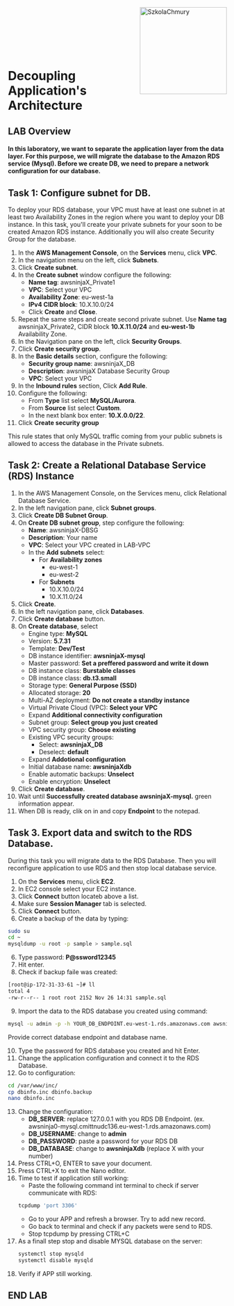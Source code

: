 <img src="https://szkolachmury.pl/wp-content/themes/Szkola_Chmury/img/logo.png" alt="SzkolaChmury" width="200" align="right">
<br><br>
<br><br>
<br><br>

# Decoupling Application's Architecture

## LAB Overview

#### In this laboratory, we want to separate the application layer from the data layer. For this purpose, we will migrate the database to the Amazon RDS service (Mysql). Before we create DB, we need to prepare a network configuration for our database.

## Task 1: Configure subnet for DB.

To deploy your RDS database, your VPC must have at least one subnet in at least two Availability Zones in
the region where you want to deploy your DB instance. In this task, you'll create your private subnets for
your soon to be created Amazon RDS instance. Additionally you will also create Security Group for the database.

1. In the **AWS Management Console**, on the **Services** menu, click **VPC**.
2. In the navigation menu on the left, click **Subnets**.
3. Click **Create subnet**.
4. In the **Create subnet** window configure the following:
   * **Name tag**: awsninjaX_Private1
   * **VPC**: Select your VPC
   * **Availability Zone**: eu-west-1a
   * **IPv4 CIDR block**: 10.X.10.0/24
   * Click **Create** and **Close**.
5. Repeat the same steps and create second private subnet. Use **Name tag** awsninjaX_Private2, CIDR block **10.X.11.0/24** and **eu-west-1b** Availability Zone.
6. In the Navigation pane on the left, click **Security Groups**.
7. Click **Create security group**.
8. In the **Basic details** section, configure the following: 
   * **Security group name**: awsninjaX_DB
   * **Description**: awsninjaX Database Security Group
   * **VPC**: Select your VPC 
8. In the **Inbound rules** section, Click **Add Rule**.
9. Configure the following:
     * From **Type** list select **MySQL/Aurora**.
     * From **Source** list select **Custom**.
     * In the next blank box enter: **10.X.0.0/22**.
10. Click **Create security group**

This rule states that only MySQL traffic coming from your public subnets is allowed to access the database
in the Private subnets.

## Task 2: Create a Relational Database Service (RDS) Instance

1. In the AWS Management Console, on the Services menu, click Relational Database Service.
2. In the left navigation pane, click **Subnet groups**.
3. Click **Create DB Subnet Group**.
4. On **Create DB subnet group**, step configure the following:
   * **Name**: awsninjaX-DBSG
   * **Description**: Your name
   * **VPC**: Select your VPC created in LAB-VPC
   * In the **Add subnets** select:
     * For **Availability zones**
       * eu-west-1
       * eu-west-2
     * For **Subnets** 
       * 10.X.10.0/24
       * 10.X.11.0/24 
5. Click **Create**.
6. In the left navigation pane, click **Databases**.
7. Click **Create database** button.
8. On **Create database**, select
   * Engine type: **MySQL**
   * Version: **5.7.31**
   * Template: **Dev/Test**
   * DB instance identifier: **awsninjaX-mysql**
   * Master password: **Set a preffered password and write it down**
   * DB instance class: **Burstable classes**
   * DB instance class: **db.t3.small**
   * Storage type: **General Purpose (SSD)**
   * Allocated storage: **20**
   * Multi-AZ deployment: **Do not create a standby instance**
   * Virtual Private Cloud (VPC): **Select your VPC**
   * Expand **Additional connectivity configuration**
   * Subnet group: **Select group you just created**
   * VPC security group: **Choose existing**
   * Existing VPC security groups: 
     - Select: **awsninjaX_DB**
     - Deselect: **default**
   * Expand **Addotional configuration**
   * Initial database name: **awsninjaXdb**
   * Enable automatic backups: **Unselect**
   * Enable encryption: **Unselect**
9. Click **Create database**.
10. Wait until **Successfully created database awsninjaX-mysql.** green information appear.
11. When DB is ready, clik on in and copy **Endpoint** to the notepad.


## Task 3. Export data and switch to the RDS Database.

During this task you will migrate data to the RDS Database. Then you will reconfigure application to use RDS and then stop local database service.

1. On the **Services** menu, click **EC2**.
2. In EC2 console select your EC2 instance.
3. Click **Connect** button locateb above a list.
3. Make sure **Session Manager** tab is selected.
4. Click **Connect** button.
5. Create a backup of the data by typing:

```bash
sudo su
cd ~
mysqldump -u root -p sample > sample.sql
```
6. Type password: **P@ssword12345**
7. Hit enter.
8. Check if backup faile was created:

```bash
[root@ip-172-31-33-61 ~]# ll
total 4
-rw-r--r-- 1 root root 2152 Nov 26 14:31 sample.sql
```
9. Import the data to the RDS database you created using command:

```bash
mysql -u admin -p -h YOUR_DB_ENDPOINT.eu-west-1.rds.amazonaws.com awsninjaXdb < sample.sql
```
Provide correct database endpoint and database name.

10. Type the password for RDS database you created and hit Enter.
11. Change the application configuration and connect it to the RDS Database.
12. Go to configuration:
```bash
cd /var/www/inc/
cp dbinfo.inc dbinfo.backup
nano dbinfo.inc
```
13. Change the configuration:
    * **DB_SERVER**: replace 127.0.0.1 with you RDS DB Endpoint. (ex. awsninja0-mysql.cmittnudc136.eu-west-1.rds.amazonaws.com)
    * **DB_USERNAME**: change to **admin**
    * **DB_PASSWORD**: paste a password for your RDS DB
    * **DB_DATABASE**: change to **awsninjaXdb** (replace X with your number)
14. Press CTRL+O, ENTER to save your document. 
15. Press CTRL+X to exit the Nano editor.
16. Time to test if application still working:
    * Paste the following command int terminal to check if server communicate with RDS:
    ```bash
    tcpdump 'port 3306'
    ```
    * Go to your APP and refresh a browser. Try to add new record.
    * Go back to terminal and check if any packets were send to RDS.
    * Stop tcpdump by pressing CTRL+C
17. As a finall step stop and disable MYSQL database on the server:
    ```bash
    systemctl stop mysqld
    systemctl disable mysqld
    ```
18. Verify if APP still working.

## END LAB